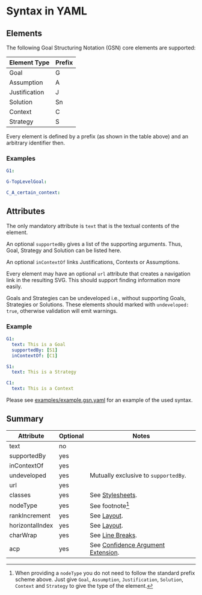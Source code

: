 
# Syntax in YAML

## Elements

The following Goal Structuring Notation (GSN) core elements are supported:

| Element Type   | Prefix |
|----------------|--------|
| Goal           |   G    | 
| Assumption     |   A    |
| Justification  |   J    | 
| Solution       |   Sn   |   
| Context        |   C    |
| Strategy       |   S    |

Every element is defined by a prefix (as shown in the table above) and an arbitrary identifier then.

### Examples
 
```yaml
G1:

G-TopLevelGoal:

C_A_certain_context:
```

## Attributes

The only mandatory attribute is `text` that is the textual contents of the element.

An optional `supportedBy` gives a list of the supporting arguments. Thus, Goal, Strategy and Solution can be listed here.

An optional `inContextOf` links Justifications, Contexts or Assumptions. 

Every element may have an optional `url` attribute that creates a navigation link in the resulting SVG.
This should support finding information more easily.

Goals and Strategies can be undeveloped i.e., without supporting Goals, Strategies or Solutions.
These elements should marked with `undeveloped: true`, otherwise validation will emit warnings.

### Example

```yaml
G1:
  text: This is a Goal
  supportedBy: [S1]
  inContextOf: [C1]

S1:
  text: This is a Strategy

C1: 
  text: This is a Context
```

Please see [examples/example.gsn.yaml](examples/example.gsn.yaml) for an example of the used syntax.

## Summary


| Attribute       | Optional | Notes                                                  |
|-----------------|----------|--------------------------------------------------------|
| text            |    no    |                                                        | 
| supportedBy     |    yes   |                                                        |
| inContextOf     |    yes   |                                                        | 
| undeveloped     |    yes   | Mutually exclusive to `supportedBy`.                   |
| url             |    yes   |                                                        |   
| classes         |    yes   | See [Stylesheets](./adv_stylesheets.md).               |
| nodeType        |    yes   | See footnote[^nt]                                      |
| rankIncrement   |    yes   | See [Layout](./adv_layout.md).                         |
| horizontalIndex |    yes   | See [Layout](./adv_layout.md).                         |
| charWrap        |    yes   | See [Line Breaks](./adv_linebreaks.md).                |
| acp             |    yes   | See [Confidence Argument Extension](./confidence.md).  |

[^nt]: When providing a `nodeType` you do not need to follow the standard prefix scheme above.
       Just give `Goal`, `Assumption`, `Justification`, `Solution`, `Context` and `Strategy` to give the type of the element.
